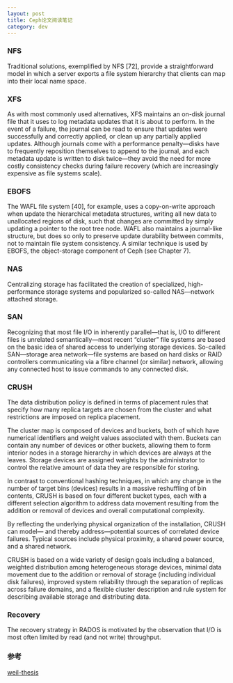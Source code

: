 ```yaml
---
layout: post
title: Ceph论文阅读笔记
category: dev 
---
```


### NFS
Traditional solutions, exemplified by NFS [72], provide a
straightforward model in which a server exports a file system hierarchy that clients can map into
their local name space.

### XFS
As with most commonly used alternatives, XFS maintains an on-disk journal
file that it uses to log metadata updates that it is about to perform. In the event of a failure,
the journal can be read to ensure that updates were successfully and correctly applied, or clean
up any partially applied updates. Although journals come with a performance penalty—disks
have to frequently reposition themselves to append to the journal, and each metadata update is
written to disk twice—they avoid the need for more costly consistency checks during failure
recovery (which are increasingly expensive as file systems scale).

### EBOFS
The WAFL file system [40], for example, uses a
copy-on-write approach when update the hierarchical metadata structures, writing all new data
to unallocated regions of disk, such that changes are committed by simply updating a pointer to
the root tree node. WAFL also maintains a journal-like structure, but does so only to preserve
update durability between commits, not to maintain file system consistency. A similar technique
is used by EBOFS, the object-storage component of Ceph (see Chapter 7).

### NAS
Centralizing storage has facilitated the creation
of specialized, high-performance storage systems and popularized so-called NAS—network
attached storage.

### SAN
Recognizing that most file I/O in inherently parallel—that is, I/O to different files is
unrelated semantically—most recent “cluster” file systems are based on the basic idea of shared
access to underlying storage devices. So-called SAN—storage area network—file systems are
based on hard disks or RAID controllers communicating via a fibre channel (or similar) network,
allowing any connected host to issue commands to any connected disk.

### CRUSH
The data distribution policy is defined in terms of placement
rules that specify how many replica targets are chosen from the cluster and what restrictions
are imposed on replica placement.

The cluster map is composed of devices and buckets, both of which have numerical
identifiers and weight values associated with them. Buckets can contain any number of devices
or other buckets, allowing them to form interior nodes in a storage hierarchy in which devices
are always at the leaves. Storage devices are assigned weights by the administrator to control
the relative amount of data they are responsible for storing.

In contrast
to conventional hashing techniques, in which any change in the number of target bins (devices)
results in a massive reshuffling of bin contents, CRUSH is based on four different bucket types,
each with a different selection algorithm to address data movement resulting from the addition
or removal of devices and overall computational complexity.

By reflecting the underlying physical organization of the installation, CRUSH can model—
and thereby address—potential sources of correlated device failures. Typical sources include
physical proximity, a shared power source, and a shared network.

CRUSH is based on a wide variety of design goals including a balanced, weighted
distribution among heterogeneous storage devices, minimal data movement due to the addition
or removal of storage (including individual disk failures), improved system reliability through
the separation of replicas across failure domains, and a flexible cluster description and rule system
for describing available storage and distributing data.


### Recovery
The recovery strategy in RADOS is motivated by the observation that I/O is most
often limited by read (and not write) throughput.


### 参考
[weil-thesis](http://ceph.com/papers/weil-thesis.pdf)
